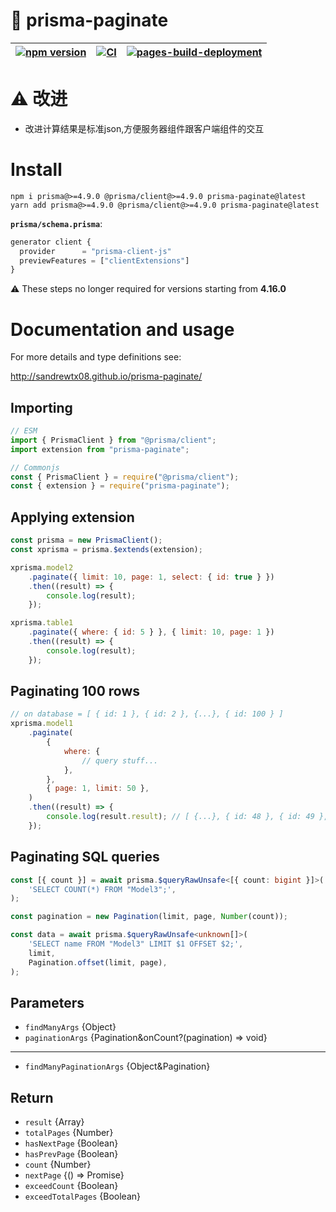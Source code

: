 # 📖 prisma-paginate

| [![npm version](https://badge.fury.io/js/prisma-paginate.svg)](https://badge.fury.io/js/prisma-paginate) | [![CI](https://github.com/sandrewTx08/prisma-paginate/actions/workflows/ci.yaml/badge.svg)](https://github.com/sandrewTx08/prisma-paginate/actions/workflows/ci.yaml) | [![pages-build-deployment](https://github.com/sandrewTx08/prisma-paginate/actions/workflows/pages/pages-build-deployment/badge.svg)](https://github.com/sandrewTx08/prisma-paginate/actions/workflows/pages/pages-build-deployment) |
| -------------------------------------------------------------------------------------------------------- | --------------------------------------------------------------------------------------------------------------------------------------------------------------------- | ----------------------------------------------------------------------------------------------------------------------------------------------------------------------------------------------------------------------------------- |


# ⚠️ 改进
- 改进计算结果是标准json,方便服务器组件跟客户端组件的交互


# Install

```shell
npm i prisma@>=4.9.0 @prisma/client@>=4.9.0 prisma-paginate@latest
yarn add prisma@>=4.9.0 @prisma/client@>=4.9.0 prisma-paginate@latest
```

**`prisma/schema.prisma`**:

```ts
generator client {
  provider      = "prisma-client-js"
  previewFeatures = ["clientExtensions"]
}
```

⚠️ These steps no longer required for versions starting from **4.16.0**

# Documentation and usage

For more details and type definitions see:

http://sandrewtx08.github.io/prisma-paginate/

## Importing

```js
// ESM
import { PrismaClient } from "@prisma/client";
import extension from "prisma-paginate";

// Commonjs
const { PrismaClient } = require("@prisma/client");
const { extension } = require("prisma-paginate");
```

## Applying extension

```js
const prisma = new PrismaClient();
const xprisma = prisma.$extends(extension);

xprisma.model2
	.paginate({ limit: 10, page: 1, select: { id: true } })
	.then((result) => {
		console.log(result);
	});

xprisma.table1
	.paginate({ where: { id: 5 } }, { limit: 10, page: 1 })
	.then((result) => {
		console.log(result);
	});
```

## Paginating 100 rows

```js
// on database = [ { id: 1 }, { id: 2 }, {...}, { id: 100 } ]
xprisma.model1
	.paginate(
		{
			where: {
				// query stuff...
			},
		},
		{ page: 1, limit: 50 },
	)
	.then((result) => {
		console.log(result.result); // [ {...}, { id: 48 }, { id: 49 }, { id: 50 } ]
	});
```

## Paginating SQL queries

```ts
const [{ count }] = await prisma.$queryRawUnsafe<[{ count: bigint }]>(
	'SELECT COUNT(*) FROM "Model3";',
);

const pagination = new Pagination(limit, page, Number(count));
```

```ts
const data = await prisma.$queryRawUnsafe<unknown[]>(
	'SELECT name FROM "Model3" LIMIT $1 OFFSET $2;',
	limit,
	Pagination.offset(limit, page),
);
```

## Parameters

- `findManyArgs` {Object}
- `paginationArgs` {Pagination&onCount?(pagination) => void}

---

- `findManyPaginationArgs` {Object&Pagination}

## Return

- `result` {Array}
- `totalPages` {Number}
- `hasNextPage` {Boolean}
- `hasPrevPage` {Boolean}
- `count` {Number}
- `nextPage` {() => Promise}
- `exceedCount` {Boolean}
- `exceedTotalPages` {Boolean}
